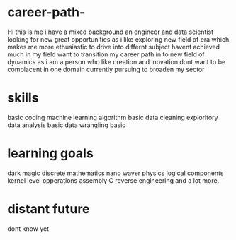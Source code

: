 # career-path-

Hi this is me  i have a mixed background an engineer and data scientist looking for new great opportunities as i like exploring new field of era which makes me more ethusiastic to drive into differnt subject havent achieved much in my field want to transition my career path in to new field of dynamics as i am a person who like creation and inovation dont want to be complacent in one domain currently pursuing to broaden my sector  

# skills 
basic coding 
machine learning algorithm basic 
data cleaning
exploritory data analysis basic 
data wrangling basic


# learning goals 
dark magic 
discrete mathematics
nano waver physics
logical components
kernel level opperations
assembly
C
reverse engineering 
and a lot more.

# distant future
dont know yet 
